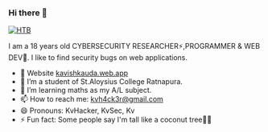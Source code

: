 ### Hi there 👋

[![HTB](https://www.hackthebox.eu/badge/image/667531)](https://app.hackthebox.eu/profile/667531)

I am a 18 years old CYBERSECURITY RESEARCHER⚡,PROGRAMMER & WEB DEV🤗. I like to find security bugs on web applications.

- 💟 Website [kavishkauda.web.app](https://kavishkauda.web.app/)
- 🔭 I’m a student of St.Aloysius College Ratnapura.
- 🌱 I’m learning maths as my A/L subject.
- 📫 How to reach me: kvh4ck3r@gmail.com
- 😄 Pronouns: KvHacker, KvSec, Kv
- ⚡ Fun fact: Some people say I'm tall like a coconut tree🌴😂

